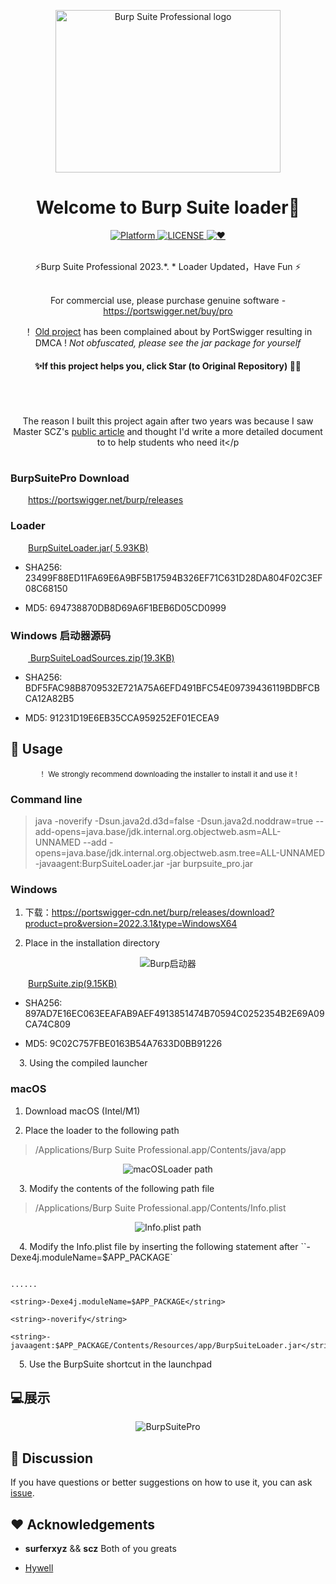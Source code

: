 <p align="center"><img src="https://portswigger.net/burp/communitydownload/images/burp-pro-logo.svg" alt="Burp Suite Professional logo" width="360" height="260"></p>

<h1 align="center">Welcome to Burp Suite loader👋</h1>

<div align="center">
  <!-- Platform -->
  <a href="Platform">
    <img src="https://img.shields.io/badge/Platform-Windows%E3%80%81Linux%E3%80%81macOS-green?color=gerrn&style=flat-square" alt="Platform">
  </a>
  <!-- License -->
  <a href="LICENSE">
    <img src="https://img.shields.io/github/license/x-Ai/BurpSuite?color=gerrn&style=flat-square" alt="LICENSE">
  </a>
  <!-- ❤︎ -->
  <a href="❤︎">
    <img src="https://img.shields.io/badge/❤︎-致敬永远好奇的心-green?color=gerrn&style=flat-square" alt="❤︎">
  </a>
</div>
<br>

<div align="center">

  ⚡️Burp Suite Professional 2023.*. * Loader Updated，Have Fun ⚡️<br><br>

For commercial use, please purchase genuine software - https://portswigger.net/buy/pro<br>

  ！ <a href="https://github.com/x-Ai/BurpSuiteLoader" >Old project</a> has been complained about by PortSwigger resulting in DMCA ! *Not obfuscated, please see the jar package for yourself*

</div>


#### **<p align="center" >✨If this project helps you, click Star (to Original Repository) 🥰✨</p>**



<h1 align="center"></h1>

<br><p align="center" >The reason I built this project again after two years was because I saw Master SCZ's <a href="https://mp.weixin.qq.com/s/4KXxKdnPeWqsEsylObhg8w">public article</a> and thought I'd write a more detailed document to to help students who need it</p

<h1 align="center"></h1>



### BurpSuitePro Download


&ensp;&ensp;&ensp;&ensp;https://portswigger.net/burp/releases


### Loader


&ensp;&ensp;&ensp;&ensp;<a href="https://raw.githubusercontent.com/x-Ai/BurpSuite/main/BurpSuiteLoader.jar">BurpSuiteLoader.jar( 5.93KB)</a>

- SHA256: 23499F88ED11FA69E6A9BF5B17594B326EF71C631D28DA804F02C3EF08C68150

- MD5: 694738870DB8D69A6F1BEB6D05CD0999


### Windows 启动器源码

&ensp;&ensp;&ensp;&ensp;<a href="https://raw.githubusercontent.com/x-Ai/BurpSuite/main/BurpSuiteLoadSources.zip"> BurpSuiteLoadSources.zip(19.3KB)</a>

- SHA256: BDF5FAC98B8709532E721A75A6EFD491BFC54E09739436119BDBFCBCA12A82B5

- MD5: 91231D19E6EB35CCA959252EF01ECEA9


## 🚀 Usage


<div align="center">

  <sub>！ We strongly recommend downloading the installer to install it and use it ! </sub>

</div>


### Command line

> java -noverify -Dsun.java2d.d3d=false -Dsun.java2d.noddraw=true --add-opens=java.base/jdk.internal.org.objectweb.asm=ALL-UNNAMED --add -opens=java.base/jdk.internal.org.objectweb.asm.tree=ALL-UNNAMED -javaagent:BurpSuiteLoader.jar -jar burpsuite_pro.jar

### Windows

1. 下载：https://portswigger-cdn.net/burp/releases/download?product=pro&version=2022.3.1&type=WindowsX64

2. Place in the installation directory


<p align="center"><img src="/static/Launch.png" alt="Burp启动器"></p>

&ensp;&ensp;&ensp;&ensp;<a href="https://raw.githubusercontent.com/x-Ai/BurpSuite/main/BurpSuite.zip">BurpSuite.zip(9.15KB)</a>


- SHA256: 897AD7E16EC063EEAFAB9AEF4913851474B70594C0252354B2E69A09CA74C809

- MD5: 9C02C757FBE0163B54A7633D0BB91226


&ensp;&ensp;3. Using the compiled launcher


### macOS

1. Download macOS (Intel/M1)

2. Place the loader to the following path

> /Applications/Burp Suite Professional.app/Contents/java/app


<p align="center"><img src="/static/macOSLoader路径.png" alt=" macOSLoader path"></p>


&ensp;&ensp;3. Modify the contents of the following path file


> /Applications/Burp Suite Professional.app/Contents/Info.plist

<p align="center"><img src="/static/InfoPlistpath.png" alt="Info.plist path"></p>


&ensp;&ensp;4. Modify the Info.plist file by inserting the following statement after ``<string>-Dexe4j.moduleName=$APP_PACKAGE</string>`


```

......

<string>-Dexe4j.moduleName=$APP_PACKAGE</string>

<string>-noverify</string>

<string>-javaagent:$APP_PACKAGE/Contents/Resources/app/BurpSuiteLoader.jar</string>

```

&ensp;&ensp;5. Use the BurpSuite shortcut in the launchpad

## 💻展示


<p align="center"><img src="/static/Main.png" alt="BurpSuitePro"></p>



## 📝 Discussion


If you have questions or better suggestions on how to use it, you can ask [issue](https://github.com/x-Ai/BurpSuite/issues).


## ❤️ Acknowledgements 


- **surferxyz** && **scz** Both of you greats

- <a href="https://github.com/Hywell">Hywell</a> 


